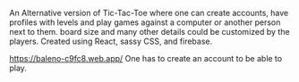 An Alternative version of Tic-Tac-Toe where one can create accounts, have profiles with levels and play games against a computer or another person next to them.
board size and many other details could be customized by the players.
Created using React, sassy CSS, and firebase.

https://baleno-c9fc8.web.app/
One has to create an account to be able to play.
